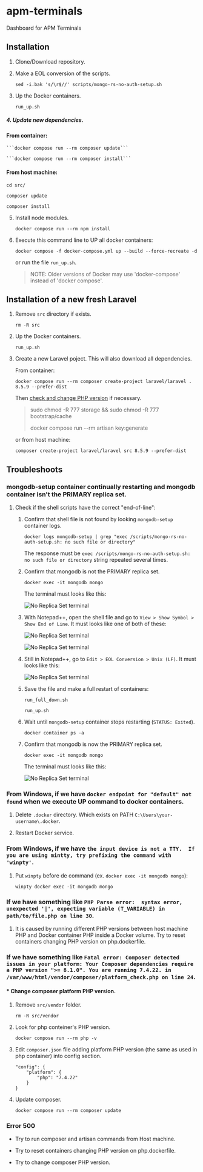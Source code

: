 # apm-terminals
Dashboard for APM Terminals

## Installation

1. Clone/Download repository.

2. Make a EOL conversion of the scripts.

   ```sed -i.bak 's/\r$//' scripts/mongo-rs-no-auth-setup.sh```

3. Up the Docker containers.

   ```run_up.sh```

##### 4. Update new dependencies.

   #### From container:

    ```docker compose run --rm composer update```

    ```docker compose run --rm composer install```

   #### From host machine:

   ```cd src/```

   ```composer update```

   ```composer install```

5. Install node modules.

   ```docker compose run --rm npm install```

6. Execute this command line to UP all docker containers:

    ```docker compose -f docker-compose.yml up --build --force-recreate -d```

    or run the file ```run_up.sh```.

    > NOTE: Older versions of Docker may use 'docker-compose' instead of 'docker compose'.

## Installation of a new fresh Laravel

1. Remove ```src``` directory if exists.

   ```rm -R src```

2. Up the Docker containers.

   ```run_up.sh```

3. Create a new Laravel poject. This will also download all dependencies.

    From container:

   ```docker compose run --rm composer create-project laravel/laravel . 8.5.9 --prefer-dist```

    Then [check and change PHP version](#change-composer-platform-php-version) if necessary.

    >sudo chmod -R 777 storage && sudo chmod -R 777 bootstrap/cache
    >
    >docker compose run --rm artisan key:generate

    or from host machine:

    ```composer create-project laravel/laravel src 8.5.9 --prefer-dist```

## Troubleshoots

### mongodb-setup container continually restarting and mongodb container isn't the PRIMARY replica set.

1. Check if the shell scripts have the correct "end-of-line":

    1. Confirm that shell file is not found by looking ```mongodb-setup``` container logs.
    
        ```docker logs mongodb-setup | grep "exec /scripts/mongo-rs-no-auth-setup.sh: no such file or directory"```

        The response must be ```exec /scripts/mongo-rs-no-auth-setup.sh: no such file or directory``` string repeated  several times.

    2. Confirm that mongodb is not the PRIMARY replica set.

        ```docker exec -it mongodb mongo```

        The terminal must looks like this:

        ![No Replica Set terminal](./images/troubleshoot_01---no-ReplicaSet.png)

    3. With Notepad++, open the shell file and go to ```View > Show Symbol > Show End of Line```. It must looks like one of both of these:

        ![No Replica Set terminal](./images/troubleshoot_01---CR.png)

        ![No Replica Set terminal](./images/troubleshoot_01---CR_LF.png)

    4. Still in Notepad++, go to ```Edit > EOL Conversion > Unix (LF)```. It must looks like this:

        ![No Replica Set terminal](./images/troubleshoot_01---LF.png)

    5. Save the file and make a full restart of containers:

        ```run_full_down.sh```

        ```run_up.sh```

    6. Wait until ```mongodb-setup``` container stops restarting (```STATUS: Exited```).

        ```docker container ps -a```

    8. Confirm that mongodb is now the PRIMARY replica set.

        ```docker exec -it mongodb mongo```

        The terminal must looks like this:

        ![No Replica Set terminal](./images/troubleshoot_01---yes-ReplicaSet.png)

### From Windows, if we have ```docker endpoint for "default" not found``` when we execute UP command to docker containers.

1. Delete ```.docker``` directory. Which exists on PATH ```C:\Users\your-username\.docker```.

2. Restart Docker service.

### From Windows, if we have ```the input device is not a TTY.  If you are using mintty, try prefixing the command with 'winpty'```.

1. Put ```winpty``` before de command (ex. ```docker exec -it mongodb mongo```):

    ```winpty docker exec -it mongodb mongo```

### If we have something like ```PHP Parse error:  syntax error, unexpected '|', expecting variable (T_VARIABLE) in path/to/file.php on line 30```.

1. It is caused by running different PHP versions between host machine PHP and Docker container PHP inside a Docker volume. Try to reset containers changing PHP version on php.dockerfile. 

### If we have something like ```Fatal error: Composer detected issues in your platform: Your Composer dependencies require a PHP version ">= 8.1.0". You are running 7.4.22. in /var/www/html/vendor/composer/platform_check.php on line 24```.

#### * Change composer platform PHP version.

1. Remove ```src/vendor``` folder.

    ```rm -R src/vendor```

2. Look for php conteiner's PHP version.

    ```docker compose run --rm php -v```

3. Edit ```composer.json``` file adding platform PHP version (the same as used in php container) into config section.

    ```
    "config": {
        "platform": {
            "php": "7.4.22"
        }
    }
   ```

4. Update composer.

    ```docker compose run --rm composer update```

### Error 500

* Try to run composer and artisan commands from Host machine.

* Try to reset containers changing PHP version on php.dockerfile.

* Try to change composer PHP version.

